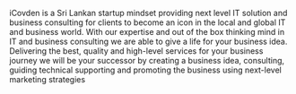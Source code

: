 iCovden  is a Sri Lankan startup mindset providing next level IT solution and business consulting for clients to become
an icon in the local and global IT and business world.
With our expertise and out of the box thinking mind in IT and business consulting we are able to give a life for your business idea. Delivering the best, quality and high-level services for your business journey we will be your successor by creating a business idea, consulting, guiding technical supporting and promoting the business using next-level marketing strategies
